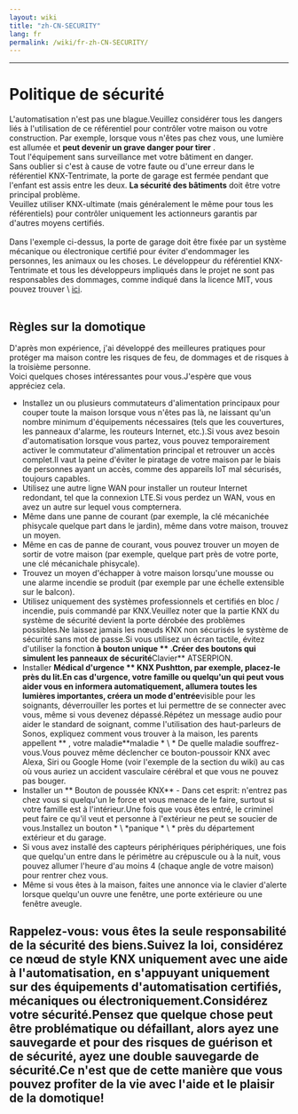 ```yaml
---
layout: wiki
title: "zh-CN-SECURITY"
lang: fr
permalink: /wiki/fr-zh-CN-SECURITY/
---
```

---
# Politique de sécurité
L'automatisation n'est pas une blague.Veuillez considérer tous les dangers liés à l'utilisation de ce référentiel pour contrôler votre maison ou votre construction.
Par exemple, lorsque vous n'êtes pas chez vous, une lumière est allumée et **peut devenir un grave danger pour tirer** .<br/>
Tout l'équipement sans surveillance met votre bâtiment en danger.<br/>
Sans oublier si c'est à cause de votre faute ou d'une erreur dans le référentiel KNX-Tentrimate, la porte de garage est fermée pendant que l'enfant est assis entre les deux.
**La sécurité des bâtiments** doit être votre principal problème.<br/>
Veuillez utiliser KNX-ultimate (mais généralement le même pour tous les référentiels) pour contrôler uniquement les actionneurs garantis par d'autres moyens certifiés.<br/> <br/>
Dans l'exemple ci-dessus, la porte de garage doit être fixée par un système mécanique ou électronique certifié pour éviter d'endommager les personnes, les animaux ou les choses.
Le développeur du référentiel KNX-Tentrimate et tous les développeurs impliqués dans le projet ne sont pas responsables des dommages, comme indiqué dans la licence MIT, vous pouvez trouver \ [ici](§Url0§).<br/> <br/>
## Règles sur la domotique
D'après mon expérience, j'ai développé des meilleures pratiques pour protéger ma maison contre les risques de feu, de dommages et de risques à la troisième personne.<br/>
Voici quelques choses intéressantes pour vous.J'espère que vous appréciez cela.<br/>
- Installez un ou plusieurs commutateurs d'alimentation principaux pour couper toute la maison lorsque vous n'êtes pas là, ne laissant qu'un nombre minimum d'équipements nécessaires (tels que les couvertures, les panneaux d'alarme, les routeurs Internet, etc.).Si vous avez besoin d'automatisation lorsque vous partez, vous pouvez temporairement activer le commutateur d'alimentation principal et retrouver un accès complet.Il vaut la peine d'éviter le piratage de votre maison par le biais de personnes ayant un accès, comme des appareils IoT mal sécurisés, toujours capables.
- Utilisez une autre ligne WAN pour installer un routeur Internet redondant, tel que la connexion LTE.Si vous perdez un WAN, vous en avez un autre sur lequel vous compternera.
- Même dans une panne de courant (par exemple, la clé mécanichée phisycale quelque part dans le jardin), même dans votre maison, trouvez un moyen.
- Même en cas de panne de courant, vous pouvez trouver un moyen de sortir de votre maison (par exemple, quelque part près de votre porte, une clé mécanichale phisycale).
- Trouvez un moyen d'échapper à votre maison lorsqu'une mousse ou une alarme incendie se produit (par exemple par une échelle extensible sur le balcon).
- Utilisez uniquement des systèmes professionnels et certifiés en bloc / incendie, puis commandé par KNX.Veuillez noter que la partie KNX du système de sécurité devient la porte dérobée des problèmes possibles.Ne laissez jamais les nœuds KNX non sécurisés le système de sécurité sans mot de passe.Si vous utilisez un écran tactile, évitez d'utiliser la fonction **à bouton unique ** .Créer des boutons qui simulent les panneaux de sécurité**Clavier** ATSERPION.
- Installer **Médical d'urgence ** KNX Pushtton, par exemple, placez-le près du lit.En cas d'urgence, votre famille ou quelqu'un qui peut vous aider vous en informera automatiquement, allumera toutes les lumières importantes, créera un mode d'entrée**visible pour les soignants, déverrouiller les portes et lui permettre de se connecter avec vous, même si vous devenez dépassé.Répétez un message audio pour aider le standard de soignant, comme l'utilisation des haut-parleurs de Sonos, expliquez comment vous trouver à la maison, les parents appellent ** , votre maladie**maladie \* \ * De quelle maladie souffrez-vous.Vous pouvez même déclencher ce bouton-poussoir KNX avec Alexa, Siri ou Google Home (voir l'exemple de la section du wiki) au cas où vous auriez un accident vasculaire cérébral et que vous ne pouvez pas bouger.
- Installer un ** Bouton de poussée KNX** - Dans cet esprit: n'entrez pas chez vous si quelqu'un le force et vous menace de le faire, surtout si votre famille est à l'intérieur.Une fois que vous êtes entré, le criminel peut faire ce qu'il veut et personne à l'extérieur ne peut se soucier de vous.Installez un bouton \* \ *panique \* \ * près du département extérieur et du garage.
- Si vous avez installé des capteurs périphériques périphériques, une fois que quelqu'un entre dans le périmètre au crépuscule ou à la nuit, vous pouvez allumer l'heure d'au moins 4 (chaque angle de votre maison) pour rentrer chez vous.
- Même si vous êtes à la maison, faites une annonce via le clavier d'alerte lorsque quelqu'un ouvre une fenêtre, une porte extérieure ou une fenêtre aveugle.
## Rappelez-vous: vous êtes la seule responsabilité de la sécurité des biens.Suivez la loi, considérez ce nœud de style KNX uniquement avec une aide à l'automatisation, en s'appuyant uniquement sur des équipements d'automatisation certifiés, mécaniques ou électroniquement.Considérez votre sécurité.Pensez que quelque chose peut être problématique ou défaillant, alors ayez une sauvegarde et pour des risques de guérison et de sécurité, ayez une double sauvegarde de sécurité.Ce n'est que de cette manière que vous pouvez profiter de la vie avec l'aide et le plaisir de la domotique!

